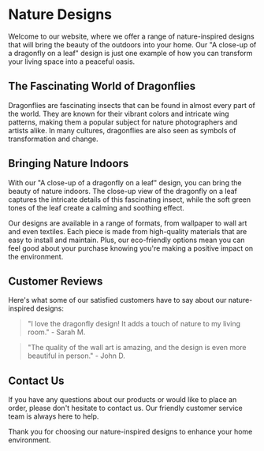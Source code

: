 <!--font:Great Vibes-->

# Nature Designs

Welcome to our website, where we offer a range of nature-inspired designs that will bring the beauty of the outdoors into your home. Our "A close-up of a dragonfly on a leaf" design is just one example of how you can transform your living space into a peaceful oasis.

## The Fascinating World of Dragonflies

Dragonflies are fascinating insects that can be found in almost every part of the world. They are known for their vibrant colors and intricate wing patterns, making them a popular subject for nature photographers and artists alike. In many cultures, dragonflies are also seen as symbols of transformation and change.

## Bringing Nature Indoors

With our "A close-up of a dragonfly on a leaf" design, you can bring the beauty of nature indoors. The close-up view of the dragonfly on a leaf captures the intricate details of this fascinating insect, while the soft green tones of the leaf create a calming and soothing effect.

Our designs are available in a range of formats, from wallpaper to wall art and even textiles. Each piece is made from high-quality materials that are easy to install and maintain. Plus, our eco-friendly options mean you can feel good about your purchase knowing you're making a positive impact on the environment.

## Customer Reviews

Here's what some of our satisfied customers have to say about our nature-inspired designs:

> "I love the dragonfly design! It adds a touch of nature to my living room." - Sarah M.

> "The quality of the wall art is amazing, and the design is even more beautiful in person." - John D.

## Contact Us

If you have any questions about our products or would like to place an order, please don't hesitate to contact us. Our friendly customer service team is always here to help.

Thank you for choosing our nature-inspired designs to enhance your home environment.

<!--

Write me content for website with wallpaper which alt text is:

"A close-up of a dragonfly on a leaf"

The name/title of the page should not be 1:1 copy of the alt text but rather a real content of the website which is using this wallpaper.

- Use markdown format 
- Start with heading
- Heading should be short and concise
- The content should look like a real website 
- The website should not be about the wallpaper, wallpaper is just a related background
- Heading should be contain work "wallpaper" or "background"
- Include real sections like references, contact, user stories, etc. use things relevant to the page purpose.
- Feel free to use structure like headings, bullets, numbering, blockquotes, paragraphs, horizontal lines, etc.
- You can use formatting like bold or _italic_
- You can include UTF-8 emojis
- Links should be only #hash anchors (and you can refer to the document itself)
- Do not include images


---


# Nature-inspired Wallpaper for a Peaceful Home Environment

Welcome to our website, where we offer a wide selection of nature-inspired wallpapers that will transform your home into a peaceful oasis. Our wallpaper designs are carefully curated to bring the beauty of nature indoors, and our "A close-up of a dragonfly on a leaf" wallpaper is no exception.

## Dragonflies in Nature

Dragonflies are fascinating insects that can be found all over the world, from the tropics to the arctic. They are known for their beautiful colors and intricate wings, which make them a popular subject for nature photographers and artists alike. In many cultures, dragonflies are also seen as symbols of transformation and change.

## Bringing Nature Indoors

With our "A close-up of a dragonfly on a leaf" wallpaper, you can bring the beauty of nature into your home. The close-up view of the dragonfly on a leaf captures the intricate details of this fascinating insect, while the soft green tones of the leaf create a calming and soothing effect.

Our wallpapers are made from high-quality materials that are easy to install and maintain. They are also eco-friendly, so you can feel good about your purchase knowing that you're making a positive impact on the environment.

## Customer Reviews

Here's what some of our satisfied customers have to say about our nature-inspired wallpapers:

> "I love my new dragonfly wallpaper! It's the perfect addition to my meditation room." - Sarah M.

> "The quality of the wallpaper is amazing, and the design is even more beautiful in person." - John D.

## Contact Us

If you have any questions about our products or would like to place an order, please don't hesitate to contact us. Our friendly customer service team is always here to help.

Thank you for choosing our nature-inspired wallpapers to enhance your home environment.


---


Heading should not include word "wallpaper". The website should not be about the wallpaper itself, wallpaper is just a related background, rewrite whole content.


---


# Transform Your Home with Nature-Inspired Designs

Welcome to our website, where we offer a range of nature-inspired designs that will bring the beauty of the outdoors into your home. Our "A close-up of a dragonfly on a leaf" design is just one example of how you can transform your living space into a peaceful oasis.

## The Fascinating World of Dragonflies

Dragonflies are fascinating insects that can be found in almost every part of the world. They are known for their vibrant colors and intricate wing patterns, making them a popular subject for nature photographers and artists alike. In many cultures, dragonflies are also seen as symbols of transformation and change.

## Bringing Nature Indoors

With our "A close-up of a dragonfly on a leaf" design, you can bring the beauty of nature indoors. The close-up view of the dragonfly on a leaf captures the intricate details of this fascinating insect, while the soft green tones of the leaf create a calming and soothing effect.

Our designs are available in a range of formats, from wallpaper to wall art and even textiles. Each piece is made from high-quality materials that are easy to install and maintain. Plus, our eco-friendly options mean you can feel good about your purchase knowing you're making a positive impact on the environment.

## Customer Reviews

Here's what some of our satisfied customers have to say about our nature-inspired designs:

> "I love the dragonfly design! It adds a touch of nature to my living room." - Sarah M.

> "The quality of the wall art is amazing, and the design is even more beautiful in person." - John D.

## Contact Us

If you have any questions about our products or would like to place an order, please don't hesitate to contact us. Our friendly customer service team is always here to help.

Thank you for choosing our nature-inspired designs to enhance your home environment.

-->
